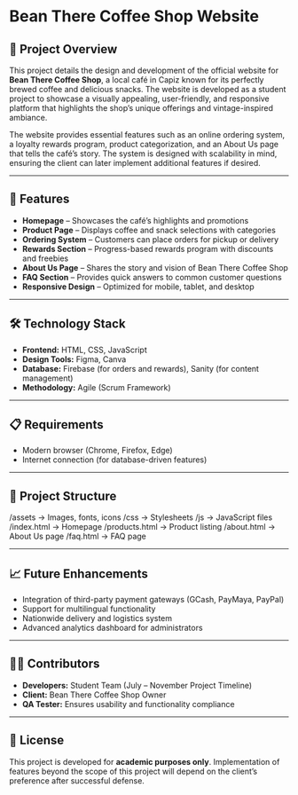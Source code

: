 # Bean There Coffee Shop Website

## 📌 Project Overview
This project details the design and development of the official website for **Bean There Coffee Shop**, a local café in Capiz known for its perfectly brewed coffee and delicious snacks. The website is developed as a student project to showcase a visually appealing, user-friendly, and responsive platform that highlights the shop’s unique offerings and vintage-inspired ambiance.

The website provides essential features such as an online ordering system, a loyalty rewards program, product categorization, and an About Us page that tells the café’s story. The system is designed with scalability in mind, ensuring the client can later implement additional features if desired.

---

## 🚀 Features
- **Homepage** – Showcases the café’s highlights and promotions  
- **Product Page** – Displays coffee and snack selections with categories  
- **Ordering System** – Customers can place orders for pickup or delivery  
- **Rewards Section** – Progress-based rewards program with discounts and freebies  
- **About Us Page** – Shares the story and vision of Bean There Coffee Shop  
- **FAQ Section** – Provides quick answers to common customer questions  
- **Responsive Design** – Optimized for mobile, tablet, and desktop  

---

## 🛠️ Technology Stack
- **Frontend:** HTML, CSS, JavaScript  
- **Design Tools:** Figma, Canva  
- **Database:** Firebase (for orders and rewards), Sanity (for content management)  
- **Methodology:** Agile (Scrum Framework)  

---

## 📋 Requirements
- Modern browser (Chrome, Firefox, Edge)  
- Internet connection (for database-driven features)  

---

## 📂 Project Structure
/assets → Images, fonts, icons
/css → Stylesheets
/js → JavaScript files
/index.html → Homepage
/products.html → Product listing
/about.html → About Us page
/faq.html → FAQ page

---

## 📈 Future Enhancements
- Integration of third-party payment gateways (GCash, PayMaya, PayPal)  
- Support for multilingual functionality  
- Nationwide delivery and logistics system  
- Advanced analytics dashboard for administrators  

---

## 👨‍💻 Contributors
- **Developers:** Student Team (July – November Project Timeline)  
- **Client:** Bean There Coffee Shop Owner  
- **QA Tester:** Ensures usability and functionality compliance  

---

## 📜 License
This project is developed for **academic purposes only**. Implementation of features beyond the scope of this project will depend on the client’s preference after successful defense.  
